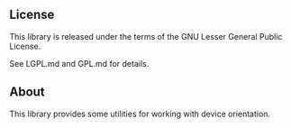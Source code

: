 ## License

This library is released under the terms of the GNU Lesser General Public
License.

See LGPL.md and GPL.md for details.

## About

This library provides some utilities for working with device orientation.
